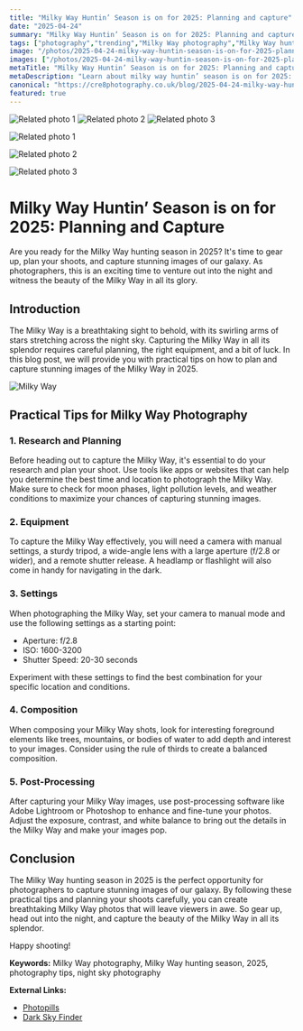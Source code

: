 ```yaml
---
title: "Milky Way Huntin’ Season is on for 2025: Planning and capture"
date: "2025-04-24"
summary: "Milky Way Huntin’ Season is on for 2025: Planning and capture - A trending topic in photography."
tags: ["photography","trending","Milky Way photography","Milky Way hunting season","2025","photography tips","night sky photography","planning","capture","equipment","settings","composition"]
image: "/photos/2025-04-24-milky-way-huntin-season-is-on-for-2025-planning-and-capture-1.jpg"
images: ["/photos/2025-04-24-milky-way-huntin-season-is-on-for-2025-planning-and-capture-1.jpg","/photos/2025-04-24-milky-way-huntin-season-is-on-for-2025-planning-and-capture-2.jpg","/photos/2025-04-24-milky-way-huntin-season-is-on-for-2025-planning-and-capture-3.jpg"]
metaTitle: "Milky Way Huntin’ Season is on for 2025: Planning and capture | cre8 Photography"
metaDescription: "Learn about milky way huntin’ season is on for 2025: planning and capture in photography with practical tips and insights."
canonical: "https://cre8photography.co.uk/blog/2025-04-24-milky-way-huntin-season-is-on-for-2025-planning-and-capture"
featured: true
---
```


<!-- Gallery as HTML -->

<div class="grid grid-cols-1 sm:grid-cols-2 md:grid-cols-3 gap-4">
  <img src="/photos/2025-04-24-milky-way-huntin-season-is-on-for-2025-planning-and-capture-1.jpg" alt="Related photo 1" class="w-full rounded-lg" />
<img src="/photos/2025-04-24-milky-way-huntin-season-is-on-for-2025-planning-and-capture-2.jpg" alt="Related photo 2" class="w-full rounded-lg" />
<img src="/photos/2025-04-24-milky-way-huntin-season-is-on-for-2025-planning-and-capture-3.jpg" alt="Related photo 3" class="w-full rounded-lg" />
</div>


<!-- Gallery as Markdown -->
![Related photo 1](/photos/2025-04-24-milky-way-huntin-season-is-on-for-2025-planning-and-capture-1.jpg)


![Related photo 2](/photos/2025-04-24-milky-way-huntin-season-is-on-for-2025-planning-and-capture-2.jpg)


![Related photo 3](/photos/2025-04-24-milky-way-huntin-season-is-on-for-2025-planning-and-capture-3.jpg)



# Milky Way Huntin’ Season is on for 2025: Planning and Capture

Are you ready for the Milky Way hunting season in 2025? It's time to gear up, plan your shoots, and capture stunning images of our galaxy. As photographers, this is an exciting time to venture out into the night and witness the beauty of the Milky Way in all its glory.

## Introduction

The Milky Way is a breathtaking sight to behold, with its swirling arms of stars stretching across the night sky. Capturing the Milky Way in all its splendor requires careful planning, the right equipment, and a bit of luck. In this blog post, we will provide you with practical tips on how to plan and capture stunning images of the Milky Way in 2025.

![Milky Way](/path/to/milky_way_image.jpg)

## Practical Tips for Milky Way Photography

### 1. Research and Planning

Before heading out to capture the Milky Way, it's essential to do your research and plan your shoot. Use tools like apps or websites that can help you determine the best time and location to photograph the Milky Way. Make sure to check for moon phases, light pollution levels, and weather conditions to maximize your chances of capturing stunning images.

### 2. Equipment

To capture the Milky Way effectively, you will need a camera with manual settings, a sturdy tripod, a wide-angle lens with a large aperture (f/2.8 or wider), and a remote shutter release. A headlamp or flashlight will also come in handy for navigating in the dark.

### 3. Settings

When photographing the Milky Way, set your camera to manual mode and use the following settings as a starting point:

- Aperture: f/2.8
- ISO: 1600-3200
- Shutter Speed: 20-30 seconds

Experiment with these settings to find the best combination for your specific location and conditions.

### 4. Composition

When composing your Milky Way shots, look for interesting foreground elements like trees, mountains, or bodies of water to add depth and interest to your images. Consider using the rule of thirds to create a balanced composition.

### 5. Post-Processing

After capturing your Milky Way images, use post-processing software like Adobe Lightroom or Photoshop to enhance and fine-tune your photos. Adjust the exposure, contrast, and white balance to bring out the details in the Milky Way and make your images pop.

## Conclusion

The Milky Way hunting season in 2025 is the perfect opportunity for photographers to capture stunning images of our galaxy. By following these practical tips and planning your shoots carefully, you can create breathtaking Milky Way photos that will leave viewers in awe. So gear up, head out into the night, and capture the beauty of the Milky Way in all its splendor.

Happy shooting!

**Keywords:** Milky Way photography, Milky Way hunting season, 2025, photography tips, night sky photography

**External Links:**  
- [Photopills](https://www.photopills.com/)  
- [Dark Sky Finder](https://www.darksky.org/our-work/conservation/idsp/)

